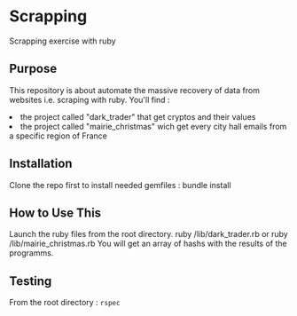# Scrapping

Scrapping exercise with ruby

## Purpose

This repository is about automate the massive recovery of data from websites i.e. scraping with ruby. You'll find :

<li> the project called "dark_trader" that get cryptos and their values </li>
<li> the project called "mairie_christmas" wich get every city hall emails from a specific region of France </li>

## Installation
Clone the repo first to install needed gemfiles : bundle install

## How to Use This

Launch the ruby files from the root directory. ruby /lib/dark_trader.rb or ruby /lib/mairie_christmas.rb You will get an array of hashs with the results of the programms.

## Testing
From the root directory : ```rspec```
